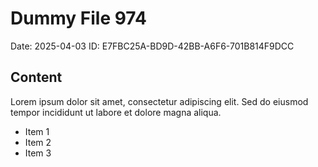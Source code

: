 # Dummy File 974

Date: 2025-04-03
ID: E7FBC25A-BD9D-42BB-A6F6-701B814F9DCC

## Content

Lorem ipsum dolor sit amet, consectetur adipiscing elit.
Sed do eiusmod tempor incididunt ut labore et dolore magna aliqua.

* Item 1
* Item 2
* Item 3

